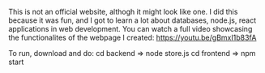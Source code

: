This is not an official website, althogh it might look like one. I did this because it was fun, and I got to learn a lot about databases, node.js, react applications in web development.
You can watch a full video showcasing the functionalites of the webpage I created: https://youtu.be/gBmxI1b83fA

To run, download and do:
cd backend => node store.js
cd frontend => npm start
